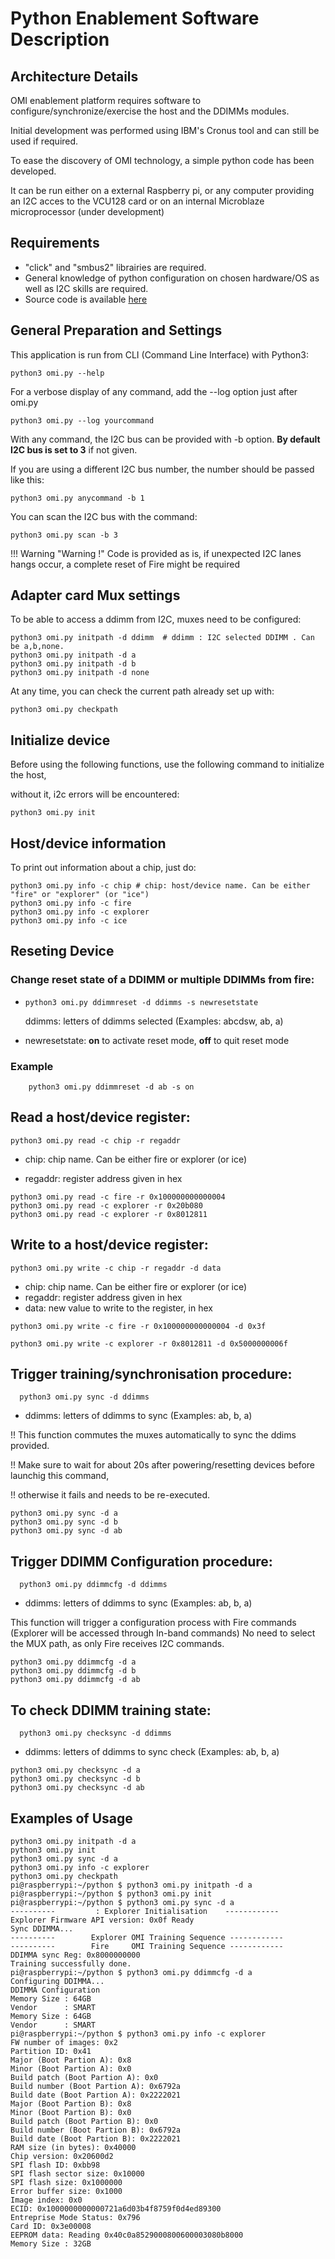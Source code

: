 # Python Enablement Software Description

## Architecture Details

OMI enablement platform requires software to configure/synchronize/exercise the host and the DDIMMs modules.

Initial development was performed using IBM's Cronus tool and can still be used if required.

To ease the discovery of OMI technology, a simple python code has been developed.

It can be run either on a external Raspberry pi, or any computer providing an I2C acces to the VCU128 card or on an internal Microblaze microprocessor (under development)

## Requirements

- "click" and "smbus2" librairies are required.
- General knowledge of python configuration on chosen hardware/OS as well as I2C skills are required.
- Source code is available [here]

[here]:https://github.com/OpenCAPI/omi_enablement/tree/main/python

## General Preparation and Settings

This application is run from CLI (Command Line Interface) with Python3:

```
python3 omi.py --help
```

For a verbose display of any command, add the --log option just after omi.py

```
python3 omi.py --log yourcommand
```

With any command, the I2C bus can be provided with -b option. **By default I2C bus is set to 3** if not given.

If you are using a different I2C bus number, the number should be passed like this:

```
python3 omi.py anycommand -b 1
```

You can scan the I2C bus with the command:

```
python3 omi.py scan -b 3
```

!!! Warning "Warning !"
    Code is provided as is, if unexpected I2C lanes hangs occur, a complete reset of Fire might be required

## Adapter card Mux settings

To be able to access a ddimm from I2C, muxes need to be configured:

```
python3 omi.py initpath -d ddimm  # ddimm : I2C selected DDIMM . Can be a,b,none.
python3 omi.py initpath -d a
python3 omi.py initpath -d b
python3 omi.py initpath -d none
```

At any time, you can check the current path already set up with:

```
python3 omi.py checkpath
```

## Initialize device

Before using the following functions, use the following command to initialize the host,

without it, i2c errors will be encountered:

```
python3 omi.py init
```

## Host/device information

To print out information about a chip, just do:

```
python3 omi.py info -c chip # chip: host/device name. Can be either "fire" or "explorer" (or "ice")
python3 omi.py info -c fire
python3 omi.py info -c explorer
python3 omi.py info -c ice
```



## Reseting Device

### Change reset state of a DDIMM or multiple DDIMMs from fire:

- ```
  python3 omi.py ddimmreset -d ddimms -s newresetstate
  ```

  ddimms: letters of ddimms selected (Examples: abcdsw, ab, a)

- newresetstate: **on** to activate reset mode, **off** to quit reset mode

### Example

```
    python3 omi.py ddimmreset -d ab -s on
```

## Read a host/device register:

```
python3 omi.py read -c chip -r regaddr
```

-   chip: chip name. Can be either fire or explorer (or ice)

-   regaddr: register address given in hex

```
python3 omi.py read -c fire -r 0x100000000000004
python3 omi.py read -c explorer -r 0x20b080
python3 omi.py read -c explorer -r 0x8012811
```



## Write to a host/device register:

```
python3 omi.py write -c chip -r regaddr -d data
```

- chip: chip name. Can be either fire or explorer (or ice)
- regaddr: register address given in hex
- data: new value to write to the register, in hex

```
python3 omi.py write -c fire -r 0x100000000000004 -d 0x3f

python3 omi.py write -c explorer -r 0x8012811 -d 0x5000000006f
```



## Trigger training/synchronisation procedure:

```
  python3 omi.py sync -d ddimms
```

-   ddimms: letters of ddimms to sync (Examples: ab, b, a)

  !! This function commutes the muxes automatically to sync the ddims provided.

  !! Make sure to wait for about 20s after powering/resetting devices before launchig this command, 

  !! otherwise it fails and needs to be re-executed.

```
python3 omi.py sync -d a
python3 omi.py sync -d b
python3 omi.py sync -d ab
```

## Trigger DDIMM Configuration procedure:

```
  python3 omi.py ddimmcfg -d ddimms
```

-   ddimms: letters of ddimms to sync (Examples: ab, b, a)

This function will trigger a configuration process with Fire commands (Explorer will be accessed through In-band commands)
No need to select the MUX path, as only Fire receives I2C commands.

```
python3 omi.py ddimmcfg -d a
python3 omi.py ddimmcfg -d b
python3 omi.py ddimmcfg -d ab
```



## To check DDIMM training state:

```
  python3 omi.py checksync -d ddimms
```

* ddimms: letters of ddimms to sync check (Examples: ab, b, a)

```
python3 omi.py checksync -d a
python3 omi.py checksync -d b
python3 omi.py checksync -d ab
```



## Examples of Usage

```
python3 omi.py initpath -d a
python3 omi.py init
python3 omi.py sync -d a
python3 omi.py info -c explorer
python3 omi.py checkpath
pi@raspberrypi:~/python $ python3 omi.py initpath -d a
pi@raspberrypi:~/python $ python3 omi.py init
pi@raspberrypi:~/python $ python3 omi.py sync -d a
----------         : Explorer Initialisation    ------------
Explorer Firmware API version: 0x0f Ready
Sync DDIMMA...
----------        Explorer OMI Training Sequence ------------
----------        Fire     OMI Training Sequence ------------
DDIMMA sync Reg: 0x8000000000
Training successfully done.
pi@raspberrypi:~/python $ python3 omi.py ddimmcfg -d a
Configuring DDIMMA...
DDIMMA Configuration
Memory Size : 64GB
Vendor      : SMART
Memory Size : 64GB
Vendor      : SMART
pi@raspberrypi:~/python $ python3 omi.py info -c explorer
FW number of images: 0x2
Partition ID: 0x41
Major (Boot Partion A): 0x8
Minor (Boot Partion A): 0x0
Build patch (Boot Partion A): 0x0
Build number (Boot Partion A): 0x6792a
Build date (Boot Partion A): 0x2222021
Major (Boot Partion B): 0x8
Minor (Boot Partion B): 0x0
Build patch (Boot Partion B): 0x0
Build number (Boot Partion B): 0x6792a
Build date (Boot Partion B): 0x2222021
RAM size (in bytes): 0x40000
Chip version: 0x20600d2
SPI flash ID: 0xbb98
SPI flash sector size: 0x10000
SPI flash size: 0x1000000
Error buffer size: 0x1000
Image index: 0x0
ECID: 0x1000000000000721a6d03b4f8759f0d4ed89300
Entreprise Mode Status: 0x796
Card ID: 0x3e00008
EEPROM data: Reading 0x40c0a8529000800600003080b8000
Memory Size : 32GB
```
